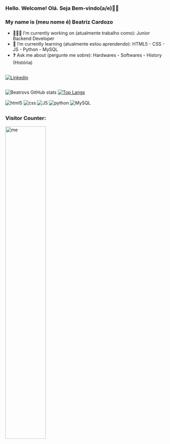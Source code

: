 ### Hello. Welcome! Olá. Seja Bem-vindo(a/e)🖖🏾
### My name is (meu nome é) Beatriz Cardozo

- 🧑🏾‍💻 I’m currently working on (atualmente trabalho como): Junior Backend Developer 
- 📓 I’m currently learning (atualmente estou aprendendo): HTML5 - CSS - JS - Python  - MySQL
- ❓ Ask me about (pergunte me sobre): Hardwares - Softwares - History (História)
##
[![Linkedin](https://img.shields.io/badge/LinkedIn-0077B5?style=for-the-badge&logo=linkedin&logoColor=white)](https://www.linkedin.com/in/beatriz-cardozo/)
##
![Beatrovs GitHub stats](https://github-readme-stats.vercel.app/api?username=beatrovs&show_icons=true&theme=tokyonight)
[![Top Langs](https://github-readme-stats.vercel.app/api/top-langs/?username=beatrovs&theme=tokyonight)](https://github.com/anuraghazra/github-readme-stats)
<div style="display: inline_block">
   <img align="center" alt="html5" src="https://img.shields.io/badge/HTML5-E34F26?style=for-the-badge&logo=html5&logoColor=white" />
   <img align="center" alt="css" src="https://img.shields.io/badge/CSS3-1572B6?style=for-the-badge&logo=css3&logoColor=white" />
   <img align="center" alt="JS" src="https://img.shields.io/badge/JavaScript-F7DF1E?style=for-the-badge&logo=javascript&logoColor=black" />
   <img align="center" alt="python" src="https://img.shields.io/badge/Python-3776AB?style=for-the-badge&logo=python&logoColor=white" />
   <img align="center" alt="MySQL" src="https://img.shields.io/badge/MySQL-005C84?style=for-the-badge&logo=mysql&logoColor=white" />
   
   
   ##
   
 ### Visitor Counter:

<img alt="me" width="50%" src="https://profile-counter.glitch.me/beatrovs/count.svg" />


  
  
  
          
          
